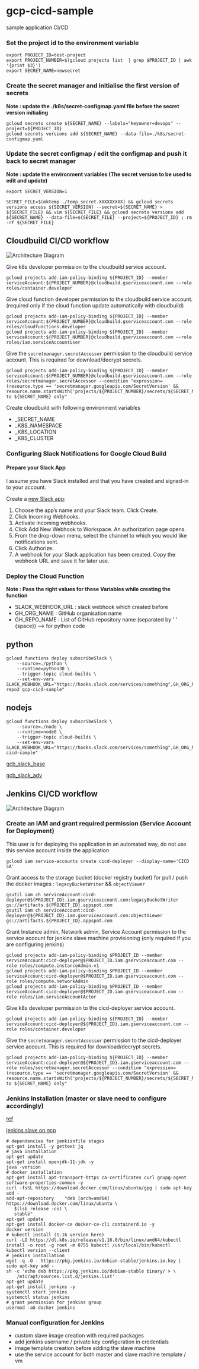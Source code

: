 # gcp-cicd-sample

sample application CI/CD


### Set the project id to the environment variable

```
export PROJECT_ID=test-project
export PROJECT_NUMBER=$(gcloud projects list  | grep $PROJECT_ID | awk '{print $3}')
export SECRET_NAME=newsecret
```

### Create the secret manager and initialise the first version of secrets

**Note : update the ./k8s/secret-configmap.yaml file before the secret version initialing**

```
gcloud secrets create ${SECRET_NAME} --labels="keyowner=devops" --project=${PROJECT_ID}
gcloud secrets versions add ${SECRET_NAME} --data-file=./k8s/secret-configmap.yaml
```

### Update the secret configmap / edit the configmap and push it back to secret manager

**Note :  update the environment variables (The secret version to be used to edit and update)**

```
export SECRET_VERSION=1
```

```
SECRET_FILE=$(mktemp ./temp_secret.XXXXXXXXX) && gcloud secrets versions access ${SECRET_VERSION} --secret=${SECRET_NAME} > ${SECRET_FILE} && vim ${SECRET_FILE} && gcloud secrets versions add ${SECRET_NAME} --data-file=${SECRET_FILE} --project=${PROJECT_ID} ; rm -rf ${SECRET_FILE}
```



## Cloudbuild CI/CD workflow

![Architecture Diagram](./src/cloudbuild-cicd.png "Cloudbuild CICD")


Give k8s developer permission to the cloudbuild service account.

```shell
gcloud projects add-iam-policy-binding ${PROJECT_ID} --member serviceAccount:${PROJECT_NUMBER}@cloudbuild.gserviceaccount.com --role roles/container.developer
```

Give cloud function developer permission to the cloudbuild service account. (required only if the cloud function update automatically with cloudbuild)

```shell
gcloud projects add-iam-policy-binding ${PROJECT_ID} --member serviceAccount:${PROJECT_NUMBER}@cloudbuild.gserviceaccount.com --role roles/cloudfunctions.developer
gcloud projects add-iam-policy-binding ${PROJECT_ID} --member serviceAccount:${PROJECT_NUMBER}@cloudbuild.gserviceaccount.com --role roles/iam.serviceAccountUser
```

Give the `secretmanager.secretAccessor` permission to the cloudbuild service account. This is required for download/decrypt secrets.

```shell
gcloud projects add-iam-policy-binding ${PROJECT_ID} --member serviceAccount:${PROJECT_NUMBER}@cloudbuild.gserviceaccount.com --role roles/secretmanager.secretAccessor --condition "expression=(resource.type == 'secretmanager.googleapis.com/SecretVersion' && resource.name.startsWith('projects/${PROJECT_NUMBER}/secrets/${SECRET_NAME}/versions/')),title=Access to ${SECRET_NAME} only"
```

Create cloudbuild with following environment variables

* _SECRET_NAME
* _K8S_NAMESPACE
* _K8S_LOCATION
* _K8S_CLUSTER



### Configuring Slack Notifications for Google Cloud Build


#### Prepare your Slack App

I assume you have Slack installed and that you have created and signed-in to your account.

Create a [new Slack app](https://api.slack.com/apps?new_app=1):

1. Choose the app’s name and your Slack team. Click Create.
2. Click Incoming Webhooks.
3. Activate incoming webhooks.
4. Click Add New Webhook to Workspace. An authorization page opens.
5. From the drop-down menu, select the channel to which you would like notifications sent.
6. Click Authorize.
7. A webhook for your Slack application has been created. Copy the webhook URL and save it for later use.


### Deploy the Cloud Function

**Note : Pass the right values for these Variables while creating the function**

* SLACK_WEBHOOK_URL : slack webhook which created before
* GH_ORG_NAME : GitHub organisation name
* GH_REPO_NAME : List of GitHub repository name (separated by ' ' {space}) --> for python code

## python
```shell
gcloud functions deploy subscribeSlack \
    --source=./python \
    --runtime=python38 \
    --trigger-topic cloud-builds \
    --set-env-vars SLACK_WEBHOOK_URL="https://hooks.slack.com/services/something",GH_ORG_NAME="akhilrajmailbox",GH_REPO_NAME="repo1 repo2 gcp-cicd-sample"
```

## nodejs
```shell
gcloud functions deploy subscribeSlack \
    --source=./node \
    --runtime=node8 \
    --trigger-topic cloud-builds \
    --set-env-vars SLACK_WEBHOOK_URL="https://hooks.slack.com/services/something",GH_ORG_NAME="akhilrajmailbox",GH_REPO_NAME="gcp-cicd-sample"
```

[gcb_slack_base](https://mehmandarov.com/slack-notifications-for-cloud-build/)

[gcb_slack_adv](https://amperon.co/blog/better-gcb-notifications-slack/)


## Jenkins CI/CD workflow

![Architecture Diagram](./src/jenkins-cicd.png "Jenkins CICD")


### Create an IAM and grant required permission (Service Account for Deployment)

This user is for deploying the application in an automated way, do not use this service account inside the application

```shell
gcloud iam service-accounts create cicd-deployer --display-name='CICD SA'
```

Grant access to the storage bucket (docker registry bucket) for pull / push the docker images : `legacyBucketWriter` && `objectViewer`

```shell
gsutil iam ch serviceAccount:cicd-deployer@${PROJECT_ID}.iam.gserviceaccount.com:legacyBucketWriter gs://artifacts.${PROJECT_ID}.appspot.com
gsutil iam ch serviceAccount:cicd-deployer@${PROJECT_ID}.iam.gserviceaccount.com:objectViewer gs://artifacts.${PROJECT_ID}.appspot.com
```

Grant Instance admin, Network admin, Service Account permission to the service account for jenkins slave machine provisioning (only required if you are configuring jenkins)

```shell
gcloud projects add-iam-policy-binding $PROJECT_ID --member serviceAccount:cicd-deployer@$PROJECT_ID.iam.gserviceaccount.com --role roles/compute.instanceAdmin.v1
gcloud projects add-iam-policy-binding $PROJECT_ID --member serviceAccount:cicd-deployer@$PROJECT_ID.iam.gserviceaccount.com --role roles/compute.networkAdmin
gcloud projects add-iam-policy-binding $PROJECT_ID --member serviceAccount:cicd-deployer@$PROJECT_ID.iam.gserviceaccount.com --role roles/iam.serviceAccountActor
```

Give k8s developer permission to the cicd-deployer service account.

```shell
gcloud projects add-iam-policy-binding ${PROJECT_ID} --member serviceAccount:cicd-deployer@${PROJECT_ID}.iam.gserviceaccount.com --role roles/container.developer
```

Give the `secretmanager.secretAccessor` permission to the cicd-deployer service account. This is required for download/decrypt secrets.

```shell
gcloud projects add-iam-policy-binding ${PROJECT_ID} --member serviceAccount:cicd-deployer@${PROJECT_ID}.iam.gserviceaccount.com --role roles/secretmanager.secretAccessor --condition "expression=(resource.type == 'secretmanager.googleapis.com/SecretVersion' && resource.name.startsWith('projects/${PROJECT_NUMBER}/secrets/${SECRET_NAME}/versions/')),title=Access to ${SECRET_NAME} only"
```


### Jenkins Installation (master or slave need to configure accordingly)

[ref](https://www.jenkins.io/doc/book/installing/linux/#debianubuntu)

[jenkins slave on gcp](https://cloud.google.com/solutions/using-jenkins-for-distributed-builds-on-compute-engine)

```shell
# dependencies for jenkisnfile stages
apt-get install -y gettext jq
# java installation
apt-get update
apt-get install openjdk-11-jdk -y
java -version
# docker installation
apt-get install apt-transport-https ca-certificates curl gnupg-agent software-properties-common -y
curl -fsSL https://download.docker.com/linux/ubuntu/gpg | sudo apt-key add -
add-apt-repository    "deb [arch=amd64] https://download.docker.com/linux/ubuntu \
   $(lsb_release -cs) \
   stable"
apt-get update
apt-get install docker-ce docker-ce-cli containerd.io -y
docker version
# kubectl install (1.16 version here)
curl -LO https://dl.k8s.io/release/v1.16.0/bin/linux/amd64/kubectl
install -o root -g root -m 0755 kubectl /usr/local/bin/kubectl
kubectl version --client
# jenkins installation
wget -q -O - https://pkg.jenkins.io/debian-stable/jenkins.io.key | sudo apt-key add -
sh -c 'echo deb https://pkg.jenkins.io/debian-stable binary/ > \
    /etc/apt/sources.list.d/jenkins.list'
apt-get update
apt-get install jenkins -y
systemctl start jenkins
systemctl status jenkins
# grant permission for jenkins group
usermod -aG docker jenkins
```


### Manual configuration for Jenkins

* custom slave image creation with required packages
* add jenkins username / private key configuration in credentials
* image template creation before adding the slave machine
* use the service account for both master and slave machine template / vm